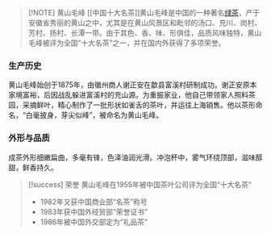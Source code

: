 

> [!NOTE] 黄山毛峰
> [[中国十大名茶]]黄山毛峰是中国的一种著名[绿茶](中国的茶叶六大分类)，产于安徽省秀丽的黄山之中，尤其是在黄山风景区和毗邻的汤口、充川、岗村、芳村、扬村、长潭一带。由于其色、香、味、形俱佳，品质风味独特，黄山毛峰被评为全国“十大名茶”之一，并在国内外获得了多项荣誉。


### 生产历史
黄山毛峰始创于1875年，由徽州商人谢正安在歙县富溪村研制成功。谢正安原本家境富裕，后因战乱躲进富溪村的充山源。为重振家业，他自己带领家人照料茶园，采摘鲜叶，精心制作了一批形状如雀舌的茶叶，并运往上海销售。他以茶形命名，“白毫披身，芽尖似峰”，被命名为黄山毛峰。

### 外形与品质
成茶外形细嫩扁曲，多毫有锋，色泽油润光滑。冲泡杯中，雾气环绕顶部，滋味醇甜，鲜香持久。


> [!success] 荣誉
> 黄山毛峰在1955年被中国茶叶公司评为全国“十大名茶”
> - 1982年又获中国商业部“名茶”称号
> - 1983年获中国外经贸部“荣誉证书”
> - 1986年被中国外交部定为“礼品茶”

